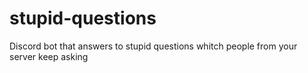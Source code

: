 # stupid-questions

Discord bot that answers to stupid questions whitch people from your server keep asking
